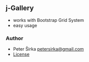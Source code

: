 ## j-Gallery

- works with Bootstrap Grid System
- easy usage

### Author

- Peter Širka <petersirka@gmail.com>
- [License](https://www.totaljs.com/licenses/)